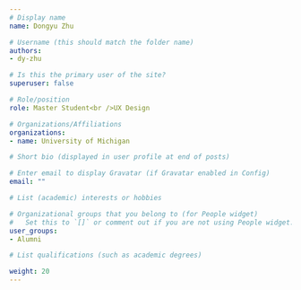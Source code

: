```yaml
---
# Display name
name: Dongyu Zhu

# Username (this should match the folder name)
authors:
- dy-zhu

# Is this the primary user of the site?
superuser: false

# Role/position
role: Master Student<br />UX Design

# Organizations/Affiliations
organizations:
- name: University of Michigan

# Short bio (displayed in user profile at end of posts)

# Enter email to display Gravatar (if Gravatar enabled in Config)
email: ""

# List (academic) interests or hobbies

# Organizational groups that you belong to (for People widget)
#   Set this to `[]` or comment out if you are not using People widget.
user_groups: 
- Alumni

# List qualifications (such as academic degrees)

weight: 20
---
```

